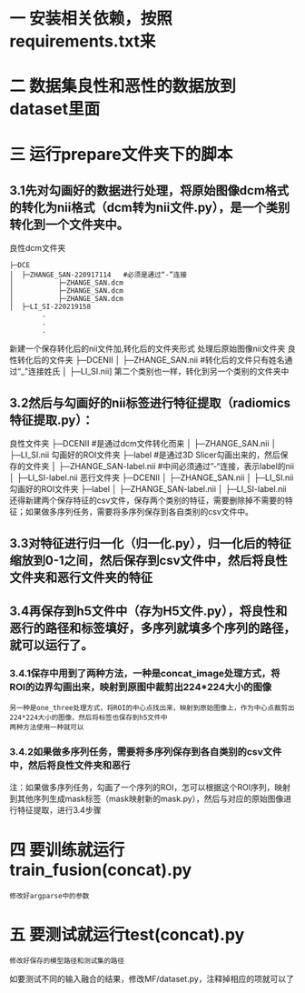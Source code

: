 # 一 安装相关依赖，按照requirements.txt来
# 二 数据集良性和恶性的数据放到 dataset里面
# 三 运行prepare文件夹下的脚本
## 3.1先对勾画好的数据进行处理，将原始图像dcm格式的转化为nii格式（dcm转为nii文件.py），是一个类别转化到一个文件夹中。
良性dcm文件夹

    ├─DCE
    │  ├─ZHANGE_SAN-220917114   #必须是通过“-”连接
    │           ├─ZHANGE_SAN.dcm
    │           ├─ZHANGE_SAN.dcm
    │           ├─ZHANGE_SAN.dcm
    │  ├─LI_SI-220219158
            .
            .
            .
新建一个保存转化后的nii文件加,转化后的文件夹形式
处理后原始图像nii文件夹
良性转化后的文件夹
    ├─DCENII
    │  ├─ZHANGE_SAN.nii  #转化后的文件只有姓名通过“_"连接姓氏
    │  ├─LI_SI.nii]
第二个类别也一样，转化到另一个类别的文件夹中

## 3.2然后与勾画好的nii标签进行特征提取（radiomics特征提取.py）：
良性文件夹
    ├─DCENII       #是通过dcm文件转化而来
    │  ├─ZHANGE_SAN.nii
    │  ├─LI_SI.nii
    勾画好的ROI文件夹
    ├─label       #是通过3D Slicer勾画出来的，然后保存的文件夹
    │  ├─ZHANGE_SAN-label.nii   #中间必须通过”-“连接，表示label的nii
    │  ├─LI_SI-label.nii
恶行文件夹
    ├─DCENII
    │  ├─ZHANGE_SAN.nii
    │  ├─LI_SI.nii
    勾画好的ROI文件夹
    ├─label
    │  ├─ZHANGE_SAN-label.nii
    │  ├─LI_SI-label.nii
还得新建两个保存特征的csv文件，保存两个类别的特征，需要删除掉不需要的特征；如果做多序列任务，需要将多序列保存到各自类别的csv文件中。

## 3.3对特征进行归一化（归一化.py），归一化后的特征缩放到0-1之间，然后保存到csv文件中，然后将良性文件夹和恶行文件夹的特征
## 3.4再保存到h5文件中（存为H5文件.py），将良性和恶行的路径和标签填好，多序列就填多个序列的路径，就可以运行了。
### 3.4.1保存中用到了两种方法，一种是concat_image处理方式，将ROI的边界勾画出来，映射到原图中裁剪出224*224大小的图像
    另一种是one_three处理方式，将ROI的中心点找出来，映射到原始图像上，作为中心点裁剪出224*224大小的图像，然后将标签也保存到h5文件中
    两种方法使用一种就可以
### 3.4.2如果做多序列任务，需要将多序列保存到各自类别的csv文件中，然后将良性文件夹和恶行
注：如果做多序列任务，勾画了一个序列的ROI，怎可以根据这个ROI序列，映射到其他序列生成mask标签（mask映射新的mask.py），然后与对应的原始图像进行特征提取，进行3.4步骤
# 四 要训练就运行train_fusion(concat).py
    修改好argparse中的参数
# 五 要测试就运行test(concat).py
    修改好保存的模型路径和测试集的路径 
如要测试不同的输入融合的结果，修改MF/dataset.py，注释掉相应的项就可以了
